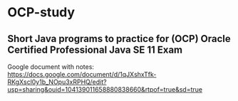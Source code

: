 # OCP-study
Short Java programs to practice for (OCP) Oracle Certified Professional Java SE 11 Exam
-----------------
Google document with notes: https://docs.google.com/document/d/1qJXshxTfk-RKgXscl0y1b_NOpu3xRPHQ/edit?usp=sharing&ouid=104139011658880838660&rtpof=true&sd=true
